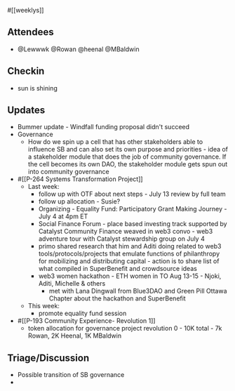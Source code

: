 #[[weeklys]] 
## Attendees
- @Lewwwk @Rowan  @heenal @MBaldwin 

## Checkin
- sun is shining

## Updates
- Bummer update - Windfall funding proposal didn't succeed 
- Governance
	- How do we spin up a cell that has other stakeholders able to influence SB and can also set its own purpose and priorities - idea of a stakeholder module that does the job of community governance. If the cell becomes its own DAO, the stakeholder module gets spun out into community governance
- #[[P-264 Systems Transformation Project]] 
	- Last week: 
		- follow up with OTF about next steps - July 13 review by full team
		- follow up allocation - Susie?
		- Organizing - Equality Fund: Participatory Grant Making Journey - July 4 at 4pm ET
		- Social Finance Forum - place based investing track supported by Catalyst Community Finance weaved in web3 convo - web3 adventure tour with Catalyst stewardship group on July 4
		- primo shared research that him and Aditi doing related to web3 tools/protocols/projects that emulate functions of philanthropy for mobilizing and distributing capital - action is to share list of what compiled in SuperBenefit and crowdsource ideas
		- web3 women hackathon - ETH women in TO Aug 13-15 - Njoki, Aditi, Michelle & others 
			- met with Lana Dingwall from Blue3DAO and Green Pill Ottawa Chapter about the hackathon and SuperBenefit 
	- This week: 
		- promote equality fund session
- #[[P-193 Community Experience- Revolution 1]]
	-   token allocation for governance project revolution 0 - 10K total - 7k Rowan, 2K Heenal, 1K MBaldwin

## Triage/Discussion 
- Possible transition of SB governance  
- 
